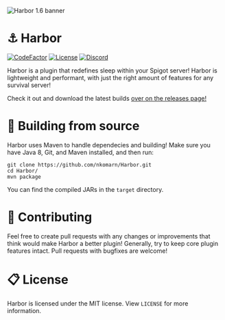 ![Harbor 1.6 banner](https://i.imgur.com/VsYoStK.png)

[discord-invite]: https://discord.gg/UACRzwe
# ⚓ Harbor 
[![CodeFactor](https://www.codefactor.io/repository/github/nkomarn/harbor/badge)](https://www.codefactor.io/repository/github/nkomarn/harbor) [![License](https://img.shields.io/badge/license-MIT-brightgreen.svg)](https://github.com/nkomarn/Harbor/blob/master/LICENSE) [![Discord](https://discordapp.com/api/guilds/285623631042707457/widget.png)][discord-invite]

Harbor is a plugin that redefines sleep within your Spigot server! Harbor is lightweight and performant, with just the right amount of features for any survival server! 

Check it out and download the latest builds [over on the releases page!](https://github.com/nkomarn/Harbor/releases)

# 🔨 Building from source
Harbor uses Maven to handle dependecies and building! Make sure you have Java 8, Git, and Maven installed, and then run:
```
git clone https://github.com/nkomarn/Harbor.git
cd Harbor/
mvn package
```
You can find the compiled JARs in the `target` directory.

# 🎺 Contributing
Feel free to create pull requests with any changes or improvements that think would make Harbor a better plugin! Generally, try to keep core plugin features intact. Pull requests with bugfixes are welcome!

# 📋 License
Harbor is licensed under the MIT license. View `LICENSE` for more information.